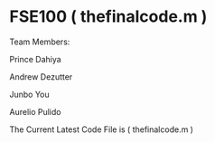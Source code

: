 # FSE100 ( thefinalcode.m )

Team Members:

Prince Dahiya

Andrew Dezutter

Junbo You

Aurelio Pulido


The Current Latest Code File is ( thefinalcode.m )
